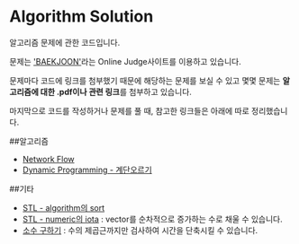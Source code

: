 # Algorithm Solution

알고리즘 문제에 관한 코드입니다.

문제는 ['BAEKJOON'](https://www.acmicpc.net/)라는 Online Judge사이트를 이용하고 있습니다.

문제마다 코드에 링크를 첨부했기 때문에 해당하는 문제를 보실 수 있고 몇몇 문제는 **알고리즘에 대한 .pdf이나 관련 링크**를 첨부하고 있습니다.

마지막으로 코드를 작성하거나 문제를 풀 때, 참고한 링크들은 아래에 따로 정리했습니다.

##알고리즘
* [Network Flow](http://egloos.zum.com/musicdiary/v/4207458)
* [Dynamic Programming - 계단오르기](http://itselfer.tistory.com/entry/%EC%9C%A0%EB%AA%85%ED%95%9C-%EC%95%8C%EA%B3%A0%EB%A6%AC%EC%A6%98-%EB%8F%99%EC%A0%81%EA%B3%84%ED%9A%8D%EB%B2%95)



##기타 
* [STL - algorithm의 sort](https://www.acmicpc.net/blog/view/22)
* [STL - numeric의 iota](http://stackoverflow.com/questions/17694579/use-stdfill-to-populate-vector-with-increasing-numbers) : vector를 순차적으로 증가하는 수로 채울 수 있습니다.
* [소수 구하기](https://www.acmicpc.net/board/view/3473) : 수의 제곱근까지만 검사하여 시간을 단축시킬 수 있습니다.
